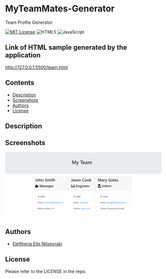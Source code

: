 # MyTeamMates-Generator

Team Profile Generator

[![MIT License](https://img.shields.io/badge/License-MIT-green.svg)](https://choosealicense.com/licenses/mit/)
![HTML5](https://img.shields.io/badge/HTML5-26.0%25-orange)
![JavaScript](https://img.shields.io/badge/JavaScript-61.3%25-Green)

## Link of HTML sample generated by the application

http://127.0.0.1:5500/team.html

## Contents

- [Description](#description)
- [Screenshots](#screenshots)
- [Authors](#authors)
- [License](#license)

## Description

## Screenshots

![HTML sample generated by the application](images/Screenshot_1.png)

## Authors

- [Eleftheria Elle Ntispyraki](https://github.com/EleNtis)

## License

Please refer to the LICENSE in the repo.
